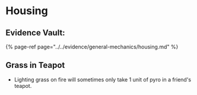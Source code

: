 # Housing


## Evidence Vault:

{% page-ref page="../../evidence/general-mechanics/housing.md" %}

## Grass in Teapot
* Lighting grass on fire will sometimes only take 1 unit of pyro in a friend's teapot.